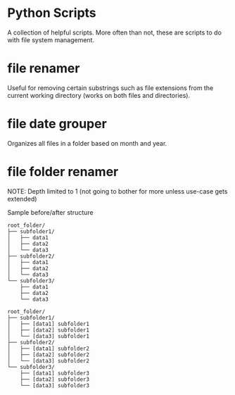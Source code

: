 # Python Scripts
A collection of helpful scripts. More often than not, these are scripts to do with file system management.

# file renamer
Useful for removing certain substrings such as file extensions from the current working directory (works on both files and directories).

# file date grouper
Organizes all files in a folder based on month and year.

# file folder renamer

NOTE: Depth limited to 1 (not going to bother for more unless use-case gets extended)

Sample before/after structure
```
root_folder/
├── subfolder1/
│   ├── data1
│   ├── data2
│   └── data3
├── subfolder2/
│   ├── data1
│   ├── data2
│   └── data3
└── subfolder3/
    ├── data1
    ├── data2
    └── data3
```

```
root_folder/
├── subfolder1/
│   ├── [data1] subfolder1
│   ├── [data2] subfolder1
│   └── [data3] subfolder1
├── subfolder2/
│   ├── [data1] subfolder2
│   ├── [data2] subfolder2
│   └── [data3] subfolder2
└── subfolder3/
    ├── [data1] subfolder3
    ├── [data2] subfolder3
    └── [data3] subfolder3
```
